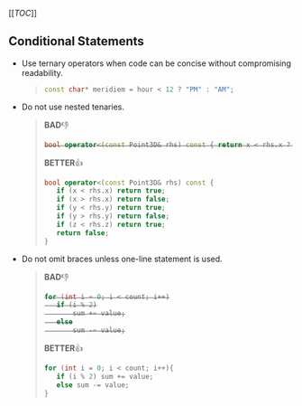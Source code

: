 [[_TOC_]]

## Conditional Statements
- Use ternary operators when code can be concise without compromising readability.

  >```c++
  >const char* meridiem = hour < 12 ? "PM" : "AM";
  >```

- Do not use nested tenaries.

  >**BAD**👎
  >
  ><strike>
  >
  >```c++
  >bool operator<(const Point3D& rhs) const { return x < rhs.x ? true : (x == rhs.x ? (y < rhs.y ? true : (y == rhs.y ? z < rhs.z : false)) : false); }
  >```
  >
  ></strike>
  >
  >**BETTER**👍
  >
  >```c++
  >bool operator<(const Point3D& rhs) const {
  >    if (x < rhs.x) return true;
  >    if (x > rhs.x) return false;
  >    if (y < rhs.y) return true;
  >    if (y > rhs.y) return false;
  >    if (z < rhs.z) return true;
  >    return false;
  >}
  >```

- Do not omit braces unless one-line statement is used.

  >**BAD**👎
  >
  ><strike>
  >
  >```c++
  >for (int i = 0; i < count; i++)
  >    if (i % 2)
  >        sum += value;
  >    else
  >        sum -= value;
  >```
  >
  ></strike>
  >
  >**BETTER**👍
  >
  >```c++
  >for (int i = 0; i < count; i++){
  >    if (i % 2) sum += value;
  >    else sum -= value;
  >}
  >```